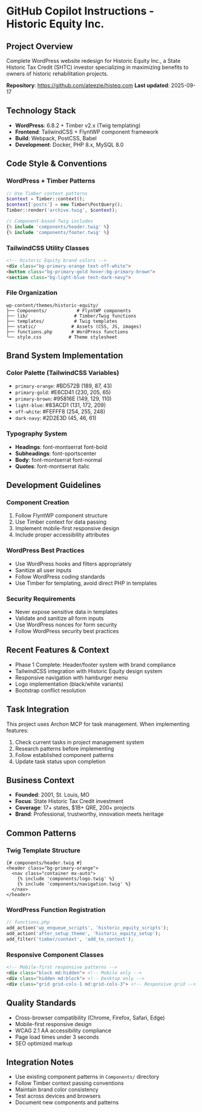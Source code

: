 # GitHub Copilot Instructions - Historic Equity Inc.

## Project Overview
Complete WordPress website redesign for Historic Equity Inc., a State Historic Tax Credit (SHTC) investor specializing in maximizing benefits to owners of historic rehabilitation projects.

**Repository**: https://github.com/ateezie/histeq.com
**Last updated**: 2025-09-17

## Technology Stack
- **WordPress**: 6.8.2 + Timber v2.x (Twig templating)
- **Frontend**: TailwindCSS + FlyntWP component framework
- **Build**: Webpack, PostCSS, Babel
- **Development**: Docker, PHP 8.x, MySQL 8.0

## Code Style & Conventions

### WordPress + Timber Patterns
```php
// Use Timber context patterns
$context = Timber::context();
$context['posts'] = new Timber\PostQuery();
Timber::render('archive.twig', $context);

// Component-based Twig includes
{% include 'components/header.twig' %}
{% include 'components/footer.twig' %}
```

### TailwindCSS Utility Classes
```html
<!-- Historic Equity brand colors -->
<div class="bg-primary-orange text-off-white">
<button class="bg-primary-gold hover:bg-primary-brown">
<section class="bg-light-blue text-dark-navy">
```

### File Organization
```
wp-content/themes/historic-equity/
├── Components/           # FlyntWP components
├── lib/                 # Timber/Twig functions
├── templates/           # Twig templates
├── static/             # Assets (CSS, JS, images)
├── functions.php       # WordPress functions
└── style.css          # Theme stylesheet
```

## Brand System Implementation

### Color Palette (TailwindCSS Variables)
- `primary-orange`: #BD572B (189, 87, 43)
- `primary-gold`: #E6CD41 (230, 205, 65)
- `primary-brown`: #95816E (149, 129, 110)
- `light-blue`: #83ACD1 (131, 172, 209)
- `off-white`: #FEFFF8 (254, 255, 248)
- `dark-navy`: #2D2E3D (45, 46, 61)

### Typography System
- **Headings**: font-montserrat font-bold
- **Subheadings**: font-sportscenter
- **Body**: font-montserrat font-normal
- **Quotes**: font-montserrat italic

## Development Guidelines

### Component Creation
1. Follow FlyntWP component structure
2. Use Timber context for data passing
3. Implement mobile-first responsive design
4. Include proper accessibility attributes

### WordPress Best Practices
- Use WordPress hooks and filters appropriately
- Sanitize all user inputs
- Follow WordPress coding standards
- Use Timber for templating, avoid direct PHP in templates

### Security Requirements
- Never expose sensitive data in templates
- Validate and sanitize all form inputs
- Use WordPress nonces for form security
- Follow WordPress security best practices

## Recent Features & Context
- Phase 1 Complete: Header/footer system with brand compliance
- TailwindCSS integration with Historic Equity design system
- Responsive navigation with hamburger menu
- Logo implementation (black/white variants)
- Bootstrap conflict resolution

## Task Integration
This project uses Archon MCP for task management. When implementing features:
1. Check current tasks in project management system
2. Research patterns before implementing
3. Follow established component patterns
4. Update task status upon completion

## Business Context
- **Founded**: 2001, St. Louis, MO
- **Focus**: State Historic Tax Credit investment
- **Coverage**: 17+ states, $1B+ QRE, 200+ projects
- **Brand**: Professional, trustworthy, innovation meets heritage

## Common Patterns

### Twig Template Structure
```twig
{# components/header.twig #}
<header class="bg-primary-orange">
  <nav class="container mx-auto">
    {% include 'components/logo.twig' %}
    {% include 'components/navigation.twig' %}
  </nav>
</header>
```

### WordPress Function Registration
```php
// functions.php
add_action('wp_enqueue_scripts', 'historic_equity_scripts');
add_action('after_setup_theme', 'historic_equity_setup');
add_filter('timber/context', 'add_to_context');
```

### Responsive Component Classes
```html
<!-- Mobile-first responsive patterns -->
<div class="block md:hidden"> <!-- Mobile only -->
<div class="hidden md:block"> <!-- Desktop only -->
<div class="grid grid-cols-1 md:grid-cols-3"> <!-- Responsive grid -->
```

## Quality Standards
- Cross-browser compatibility (Chrome, Firefox, Safari, Edge)
- Mobile-first responsive design
- WCAG 2.1 AA accessibility compliance
- Page load times under 3 seconds
- SEO optimized markup

## Integration Notes
- Use existing component patterns in `Components/` directory
- Follow Timber context passing conventions
- Maintain brand color consistency
- Test across devices and browsers
- Document new components and patterns
